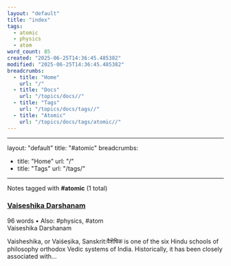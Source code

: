 ```yaml
---
layout: "default"
title: "index"
tags:
  - atomic
  - physics
  - atom
word_count: 85
created: "2025-06-25T14:36:45.485382"
modified: "2025-06-25T14:36:45.485382"
breadcrumbs:
  - title: "Home"
    url: "/"
  - title: "Docs"
    url: "/topics/docs//"
  - title: "Tags"
    url: "/topics/docs/tags//"
  - title: "Atomic"
    url: "/topics/docs/tags/atomic//"
---
```

---
layout: "default"
title: "#atomic"
breadcrumbs:
  - title: "Home"
    url: "/"
  - title: "Tags"
    url: "/tags/"
---
Notes tagged with **#atomic** (1 total)

<div class="note-grid">

<div class="note-card">
    <h3><a href="sanskrit-lit/vaiseshika-darshanam/">Vaiseshika Darshanam</a></h3>
    <div class="note-meta">
        96 words
        • Also: #physics, #atom
    </div>
    <div class="note-excerpt">Vaiseshika Darshanam

Vaisheshika, or Vaiśeṣika, Sanskrit:वैशॆषिक is one of the six Hindu schools of philosophy orthodox Vedic systems of India. Historically, it has been closely associated with...</div>
</div>
</div>